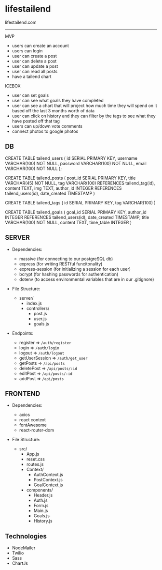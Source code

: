 # lifestailend

lifestailend.com

<hr/>

MVP

- users can create an account
- users can login
- user can create a post
- user can delete a post
- user can update a post
- user can read all posts
- have a tailend chart

ICEBOX

- user can set goals
- user can see what goals they have completed
- user can see a chart that will project how much time they will spend on it based off the last 3 months worth of data
- user can click on history and they can filter by the tags to see what they have posted off that tag
- users can up/down vote comments
- connect photos to google photos

## DB

CREATE TABLE tailend_users (
id SERIAL PRIMARY KEY,
username VARCHAR(100) NOT NULL,
password VARCHAR(100) NOT NULL,
email VARCHAR(100) NOT NULL
);

CREATE TABLE tailend_posts (
post_id SERIAL PRIMARY KEY,
title VARCHAR(45) NOT NULL,
tag VARCHAR(100) REFERENCES tailend_tag(id),
content TEXT,
img TEXT,
author_id INTEGER REFERENCES tailend_users(id),
date_created TIMESTAMP
)

CREATE TABLE tailend_tags (
id SERIAL PRIMARY KEY,
tag VARCHAR(100)
)

CREATE TABLE tailend_goals (
goal_id SERIAL PRIMARY KEY,
author_id INTEGER REFERENCES tailend_users(id),
date_created TIMESTAMP,
title VARCHAR(100) NOT NULL,
content TEXT,
time_table INTEGER
)

## SERVER

- Dependencies:

  - massive (for connecting to our postgreSQL db)
  - express (for writing RESTful funcitonality)
  - express-session (for initializing a session for each user)
  - bcrypt (for hashing passwords for authentication)
  - dotenv (to access environmental variables that are in our .gitignore)

- File Structure:

  - server/
    - index.js
    - controllers/
      - post.js
      - user.js
      - goals.js

- Endpoints:
  - register => `/auth/register`
  - login => `/auth/login`
  - logout => `/auth/logout`
  - getUserSession => `/auth/get_user`
  - getPosts => `/api/posts`
  - deletePost => `/api/posts/:id`
  - editPost => `/api/posts/:id`
  - addPost => `/api/posts`

## FRONTEND

- Dependencies:

  - axios
  - react context
  - fontAwesome
  - react-router-dom

- File Structure:
  - src/
    - App.js
    - reset.css
    - routes.js
    - Context/
      - AuthContext.js
      - PostContext.js
      - GoalContext.js
    - components/
      - Header.js
      - Auth.js
      - Form.js
      - Main.js
      - Goals.js
      - History.js

## Technologies

- NodeMailer
- Twilio
- Sass
- ChartJs
